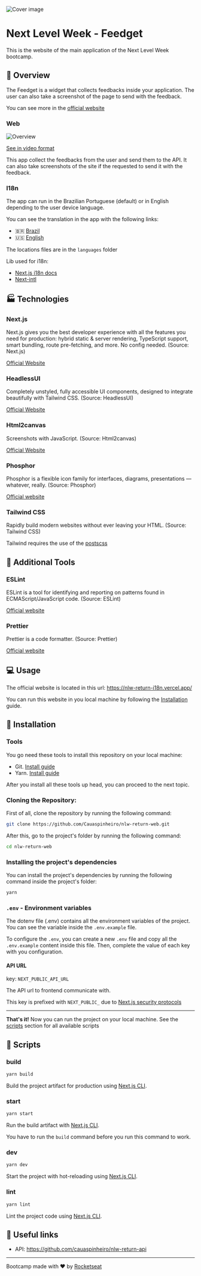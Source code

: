 ![Cover image](./.github/assets/cover.svg)

# Next Level Week - Feedget

This is the website of the main application of the Next Level Week bootcamp.

## 📄 Overview

The Feedget is a widget that collects feedbacks inside your application. The user can also take a screenshot of the page to send with the feedback.

You can see more in the [official website](https://nlw-return-i18n.vercel.app/)

### Web

![Overview](./.github/assets/overview.gif)

[See in video format](https://res.cloudinary.com/dpkgd6rhb/video/upload/v1652063254/github/nlw-return-web-overview_jynic9.mp4)

This app collect the feedbacks from the user and send them to the API. It can also take screenshots of the site if the requested to send it with the feedback.

### I18n

The app can run in the Brazilian Portuguese (default) or in English depending to the user device language.

You can see the translation in the app with the following links:

- :brazil: [Brazil](https://nlw-return-i18n.vercel.app/pt-BR)
- :us: [English](https://nlw-return-i18n.vercel.app/en-US)

The locations files are in the `languages` folder

Lib used for i18n:

- [Next.js i18n docs](https://nextjs.org/docs/advanced-features/i18n-routing)
- [Next-intl](https://next-intl-docs.vercel.app/)

## 🏭 Technologies

### Next.js

Next.js gives you the best developer experience with all the features you need for production: hybrid static & server rendering, TypeScript support, smart bundling, route pre-fetching, and more. No config needed. (Source: Next.js)

[Official Website](https://nextjs.org/)

### HeadlessUI

Completely unstyled, fully accessible UI components, designed to integrate beautifully with Tailwind CSS. (Source: HeadlessUI)

[Official Website](https://headlessui.dev/)

### Html2canvas

Screenshots with JavaScript. (Source: Html2canvas)

[Official Website](https://html2canvas.hertzen.com/)

### Phosphor

Phosphor is a flexible icon family for interfaces, diagrams, presentations — whatever, really. (Source: Phosphor)

[Official website](https://phosphoricons.com/)

### Tailwind CSS

Rapidly build modern websites without ever leaving your HTML. (Source: Tailwind CSS)

Tailwind requires the use of the [postscss](https://postcss.org/)

## 🧪 Additional Tools

### ESLint

ESLint is a tool for identifying and reporting on patterns found in ECMAScript/JavaScript code. (Source: ESLint)

[Official website](https://github.com/eslint/eslint)

### Prettier

Prettier is a code formatter. (Source: Prettier)

[Official website](https://prettier.io)

## 💻 Usage

The official website is located in this url: https://nlw-return-i18n.vercel.app/

You can run this website in you local machine by following the [Installation](#constructionworker-installation) guide.

## :construction_worker: Installation

### Tools

You go need these tools to install this repository on your local machine:

- Git. [Install guide](https://github.com/git-guides/install-git)
- Yarn. [Install guide](https://classic.yarnpkg.com/lang/en/docs/install/#debian-stable)

After you install all these tools up head, you can proceed to the next topic.

### Cloning the Repository:

First of all, clone the repository by running the following command:

```bash
git clone https://github.com/Cauaspinheiro/nlw-return-web.git
```

After this, go to the project's folder by running the following command:

```bash
cd nlw-return-web
```

### Installing the project's dependencies

You can install the project's dependencies by running the following command inside the project's folder:

```bash
yarn
```

### `.env` - Environment variables

The dotenv file (.env) contains all the environment variables of the project. You can see the variable inside the `.env.example` file.

To configure the `.env`, you can create a new `.env` file and copy all the `.env.example` content inside this file. Then, complete the value of each key with you configuration.

#### API URL

key: `NEXT_PUBLIC_API_URL`

The API url to frontend communicate with.

This key is prefixed with `NEXT_PUBLIC_` due to [Next.js security protocols](https://nextjs.org/docs/basic-features/environment-variables#exposing-environment-variables-to-the-browser)

---

**That's it!** Now you can run the project on your local machine. See the [scripts](#scripts) section for all available scripts

## 🏃 Scripts

### build

```bash
yarn build
```

Build the project artifact for production using [Next.js CLI](https://nextjs.org/docs/api-reference/cli).

### start

```bash
yarn start
```

Run the build artifact with [Next.js CLI](https://nextjs.org/docs/api-reference/cli).

You have to run the `build` command before you run this command to work.

### dev

```bash
yarn dev
```

Start the project with hot-reloading using [Next.js CLI](https://nextjs.org/docs/api-reference/cli).

### lint

```bash
yarn lint
```

Lint the project code using [Next.js CLI](https://nextjs.org/docs/api-reference/cli).

## 🔗 Useful links

- API: https://github.com/cauaspinheiro/nlw-return-api

---

Bootcamp made with ❤️ by [Rocketseat](https://rocketseat.com.br)

